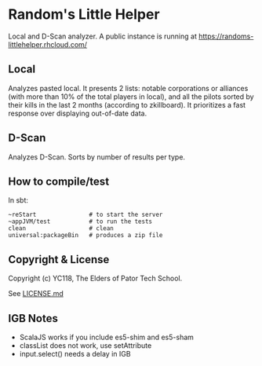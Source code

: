 Random's Little Helper
======================

Local and D-Scan analyzer.  A public instance is running at https://randoms-littlehelper.rhcloud.com/

Local
-----

Analyzes pasted local.  It presents 2 lists:  notable corporations or alliances (with more than 10% of the total players in local),
and all the pilots sorted by their kills in the last 2 months (according to zkillboard).  It prioritizes a fast response
over displaying out-of-date data.

D-Scan
------

Analyzes D-Scan.  Sorts by number of results per type.


How to compile/test
-------------------

In sbt:

    ~reStart               # to start the server
    ~appJVM/test           # to run the tests
    clean                  # clean
    universal:packageBin   # produces a zip file

Copyright & License
-------------------

Copyright (c) YC118, The Elders of Pator Tech School.

See [LICENSE.md](LICENSE.md)




IGB Notes
---------

* ScalaJS works if you include es5-shim and es5-sham
* classList does not work, use setAttribute
* input.select() needs a delay in IGB
